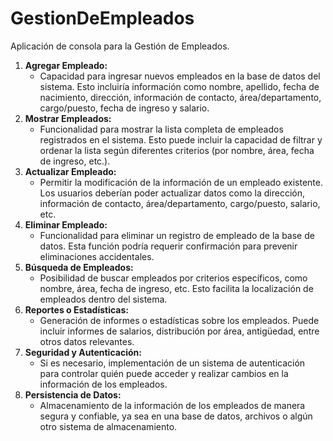# GestionDeEmpleados
Aplicación de consola para la Gestión de Empleados.

1. **Agregar Empleado:**
    - Capacidad para ingresar nuevos empleados en la base de datos del sistema. Esto incluiría información como nombre, apellido, fecha de nacimiento, dirección, información de contacto, área/departamento, cargo/puesto, fecha de ingreso y salario.
2. **Mostrar Empleados:**
    - Funcionalidad para mostrar la lista completa de empleados registrados en el sistema. Esto puede incluir la capacidad de filtrar y ordenar la lista según diferentes criterios (por nombre, área, fecha de ingreso, etc.).
3. **Actualizar Empleado:**
    - Permitir la modificación de la información de un empleado existente. Los usuarios deberían poder actualizar datos como la dirección, información de contacto, área/departamento, cargo/puesto, salario, etc.
4. **Eliminar Empleado:**
    - Funcionalidad para eliminar un registro de empleado de la base de datos. Esta función podría requerir confirmación para prevenir eliminaciones accidentales.
5. **Búsqueda de Empleados:**
    - Posibilidad de buscar empleados por criterios específicos, como nombre, área, fecha de ingreso, etc. Esto facilita la localización de empleados dentro del sistema.
6. **Reportes o Estadísticas:**
    - Generación de informes o estadísticas sobre los empleados. Puede incluir informes de salarios, distribución por área, antigüedad, entre otros datos relevantes.
7. **Seguridad y Autenticación:**
    - Si es necesario, implementación de un sistema de autenticación para controlar quién puede acceder y realizar cambios en la información de los empleados.
8. **Persistencia de Datos:**
    - Almacenamiento de la información de los empleados de manera segura y confiable, ya sea en una base de datos, archivos o algún otro sistema de almacenamiento.
